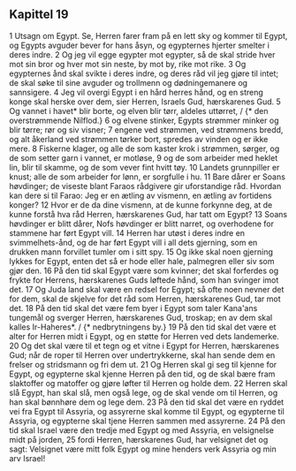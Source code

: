 ## Kapittel 19

1 Utsagn om Egypt. Se, Herren farer fram på en lett sky og kommer til Egypt, og Egypts avguder bever for hans åsyn, og egypternes hjerter smelter i deres indre.
2 Og jeg vil egge egypter mot egypter, så de skal stride hver mot sin bror og hver mot sin neste, by mot by, rike mot rike.
3 Og egypternes ånd skal svikte i deres indre, og deres råd vil jeg gjøre til intet; de skal søke til sine avguder og trollmenn og dødningemanere og sannsigere.
4 Jeg vil overgi Egypt i en hård herres hånd, og en streng konge skal herske over dem, sier Herren, Israels Gud, hærskarenes Gud.
5 Og vannet i havet* blir borte, og elven blir tørr, aldeles uttørret, / {* den overstrømmende Nilflod.}
6 og elvene stinker, Egypts strømmer minker og blir tørre; rør og siv visner;
7 engene ved strømmen, ved strømmens bredd, og alt åkerland ved strømmen tørker bort, spredes av vinden og er ikke mere.
8 Fiskerne klager, og alle de som kaster krok i strømmen, sørger, og de som setter garn i vannet, er motløse,
9 og de som arbeider med heklet lin, blir til skamme, og de som vever fint hvitt tøy.
10 Landets grunnpiller er knust; alle de som arbeider for lønn, er sorgfulle i hu.
11 Bare dårer er Soans høvdinger; de viseste blant Faraos rådgivere gir uforstandige råd. Hvordan kan dere si til Farao: Jeg er en ætling av vismenn, en ætling av fortidens konger?
12 Hvor er de da dine vismenn, at de kunne forkynne deg, at de kunne forstå hva råd Herren, hærskarenes Gud, har tatt om Egypt?
13 Soans høvdinger er blitt dårer, Nofs høvdinger er blitt narret, og overhodene for stammene har ført Egypt vill.
14 Herren har utøst i deres indre en svimmelhets-ånd, og de har ført Egypt vill i all dets gjerning, som en drukken mann forvillet tumler om i sitt spy.
15 Og ikke skal noen gjerning lykkes for Egypt, enten det så er hode eller hale, palmegren eller siv som gjør den.
16 På den tid skal Egypt være som kvinner; det skal forferdes og frykte for Herrens, hærskarenes Guds løftede hånd, som han svinger imot det.
17 Og Juda land skal være en redsel for Egypt; så ofte noen nevner det for dem, skal de skjelve for det råd som Herren, hærskarenes Gud, tar mot det.
18 På den tid skal det være fem byer i Egypt som taler Kana'ans tungemål og sverger Herren, hærskarenes Gud, troskap; en av dem skal kalles Ir-Haheres*. / {* nedbrytningens by.}
19 På den tid skal det være et alter for Herren midt i Egypt, og en støtte for Herren ved dets landemerke.
20 Og det skal være til et tegn og et vitne i Egypt for Herren, hærskarenes Gud; når de roper til Herren over undertrykkerne, skal han sende dem en frelser og stridsmann og fri dem ut.
21 Og Herren skal gi seg til kjenne for Egypt, og egypterne skal kjenne Herren på den tid, og de skal bære fram slaktoffer og matoffer og gjøre løfter til Herren og holde dem.
22 Herren skal slå Egypt, han skal slå, men også lege, og de skal vende om til Herren, og han skal bønnhøre dem og lege dem.
23 På den tid skal det være en ryddet vei fra Egypt til Assyria, og assyrerne skal komme til Egypt, og egypterne til Assyria, og egypterne skal tjene Herren sammen med assyrerne.
24 På den tid skal Israel være den tredje med Egypt og med Assyria, en velsignelse midt på jorden,
25 fordi Herren, hærskarenes Gud, har velsignet det og sagt: Velsignet være mitt folk Egypt og mine henders verk Assyria og min arv Israel!
